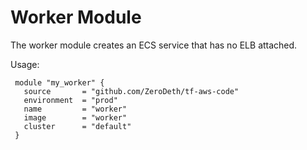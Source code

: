 # Worker Module
 The worker module creates an ECS service that has no ELB attached.

 Usage:

     module "my_worker" {
       source       = "github.com/ZeroDeth/tf-aws-code"
       environment  = "prod"
       name         = "worker"
       image        = "worker"
       cluster      = "default"
     }

